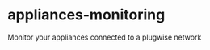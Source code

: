 appliances-monitoring
=====================

Monitor your appliances connected to a plugwise network
